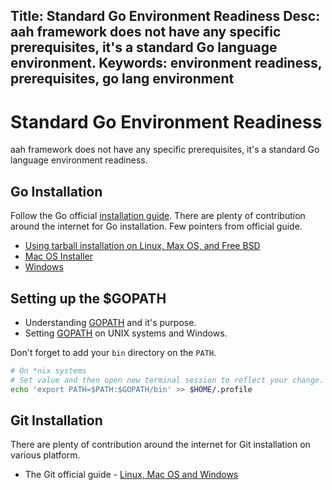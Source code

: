 Title: Standard Go Environment Readiness
Desc: aah framework does not have any specific prerequisites, it's a standard Go language environment.
Keywords: environment readiness, prerequisites, go lang environment
---
# Standard Go Environment Readiness

aah framework does not have any specific prerequisites, it's a standard Go language environment readiness.

## Go Installation

Follow the Go official [installation guide](https://golang.org/doc/install). There are plenty of contribution around the internet for Go installation. Few pointers from official guide.

  * [Using tarball installation on Linux, Max OS, and Free BSD](https://golang.org/doc/install#install)
  * [Mac OS Installer](https://golang.org/doc/install#osx)
  * [Windows](https://golang.org/doc/install#windows)

## Setting up the $GOPATH

  * Understanding [GOPATH](https://github.com/golang/go/wiki/GOPATH) and it's purpose.
  * Setting [GOPATH](https://golang.org/wiki/SettingGOPATH) on UNIX systems and Windows.

Don't forget to add your `bin` directory on the `PATH`.

```bash
# On *nix systems
# Set value and then open new terminal session to reflect your change.
echo 'export PATH=$PATH:$GOPATH/bin' >> $HOME/.profile
```

## Git Installation

There are plenty of contribution around the internet for Git installation on various platform.

  * The Git official guide - [Linux, Mac OS and Windows](https://git-scm.com/book/en/v2/Getting-Started-Installing-Git)
